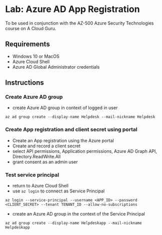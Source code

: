 # Lab: Azure AD App Registration

To be used in conjunction with the AZ-500 Azure Security Technologies course on A Cloud Guru.

## Requirements
* Windows 10 or MacOS
* Azure Cloud Shell
* Azure AD Global Administrator credentials

## Instructions

### Create Azure AD group
* create Azure AD group in context of logged in user
```
az ad group create --display-name Helpdesk --mail-nickname Helpdesk
```

### Create App registration and client secret using portal
* Create an App registration using the Azure portal
* Create and record a client secret
* select API permissions, Application permissions, Azure AD Graph API, Directory.ReadWrite.All
* grant consent as an admin user

### Test service principal
* return to Azure Cloud Shell
* use `az login` to connect as Service Principal
```
az login --service-principal --username <APP_ID> --password <CLIENT_SECRET> --tenant TENANT_ID --allow-no-subscriptions
```
* create an Azure AD group in the context of the Service Principal
```
az ad group create --display-name Helpdeskapp --mail-nickname Helpdeskapp
```
